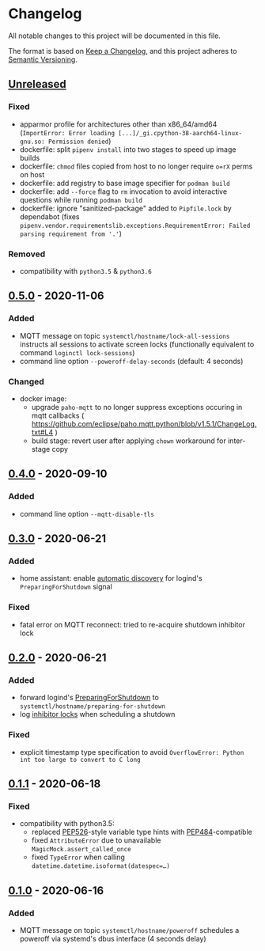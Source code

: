 # Changelog
All notable changes to this project will be documented in this file.

The format is based on [Keep a Changelog](https://keepachangelog.com/en/1.0.0/),
and this project adheres to [Semantic Versioning](https://semver.org/spec/v2.0.0.html).

## [Unreleased]
### Fixed
- apparmor profile for architectures other than x86_64/amd64
  (`ImportError: Error loading [...]/_gi.cpython-38-aarch64-linux-gnu.so: Permission denied`)
- dockerfile: split `pipenv install` into two stages to speed up image builds
- dockerfile: `chmod` files copied from host to no longer require `o=rX` perms on host
- dockerfile: add registry to base image specifier for `podman build`
- dockerfile: add `--force` flag to `rm` invocation to avoid interactive questions while running `podman build`
- dockerfile: ignore "sanitized-package" added to `Pipfile.lock` by dependabot
  (fixes `pipenv.vendor.requirementslib.exceptions.RequirementError: Failed parsing requirement from '.'`)

### Removed
- compatibility with `python3.5` & `python3.6`

## [0.5.0] - 2020-11-06
### Added
- MQTT message on topic `systemctl/hostname/lock-all-sessions`
  instructs all sessions to activate screen locks
  (functionally equivalent to command `loginctl lock-sessions`)
- command line option `--poweroff-delay-seconds` (default: 4 seconds)

### Changed
- docker image:
  - upgrade `paho-mqtt` to no longer suppress exceptions occuring in mqtt callbacks
    ( https://github.com/eclipse/paho.mqtt.python/blob/v1.5.1/ChangeLog.txt#L4 )
  - build stage: revert user after applying `chown` workaround for inter-stage copy

## [0.4.0] - 2020-09-10
### Added
- command line option `--mqtt-disable-tls`

## [0.3.0] - 2020-06-21
### Added
- home assistant: enable [automatic discovery](https://www.home-assistant.io/docs/mqtt/discovery/#discovery_prefix)
  for logind's `PreparingForShutdown` signal

### Fixed
- fatal error on MQTT reconnect:
  tried to re-acquire shutdown inhibitor lock

## [0.2.0] - 2020-06-21
### Added
- forward logind's [PreparingForShutdown](https://www.freedesktop.org/wiki/Software/systemd/inhibit/)
  to `systemctl/hostname/preparing-for-shutdown`
- log [inhibitor locks](https://www.freedesktop.org/wiki/Software/systemd/inhibit/)
  when scheduling a shutdown

### Fixed
- explicit timestamp type specification to avoid
  `OverflowError: Python int too large to convert to C long`

## [0.1.1] - 2020-06-18
### Fixed
- compatibility with python3.5:
  - replaced [PEP526](https://www.python.org/dev/peps/pep-0526/#abstract)-style variable type hints
    with [PEP484](https://www.python.org/dev/peps/pep-0484/)-compatible
  - fixed `AttributeError` due to unavailable `MagicMock.assert_called_once`
  - fixed `TypeError` when calling `datetime.datetime.isoformat(datespec=…)`

## [0.1.0] - 2020-06-16
### Added
- MQTT message on topic `systemctl/hostname/poweroff`
  schedules a poweroff via systemd's dbus interface (4 seconds delay)

[Unreleased]: https://github.com/fphammerle/systemctl-mqtt/compare/v0.5.0...HEAD
[0.5.0]: https://github.com/fphammerle/systemctl-mqtt/compare/v0.4.0...v0.5.0
[0.4.0]: https://github.com/fphammerle/systemctl-mqtt/compare/v0.3.0...v0.4.0
[0.3.0]: https://github.com/fphammerle/systemctl-mqtt/compare/v0.2.0...v0.3.0
[0.2.0]: https://github.com/fphammerle/systemctl-mqtt/compare/v0.1.1...v0.2.0
[0.1.1]: https://github.com/fphammerle/systemctl-mqtt/compare/v0.1.0...v0.1.1
[0.1.0]: https://github.com/fphammerle/systemctl-mqtt/releases/tag/v0.1.0
